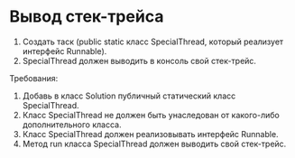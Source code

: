 # Вывод стек-трейса
1. Создать таск (public static класс SpecialThread, который реализует интерфейс Runnable).
2. SpecialThread должен выводить в консоль свой стек-трейс.

Требования:
1. Добавь в класс Solution публичный статический класс SpecialThread.
2. Класс SpecialThread не должен быть унаследован от какого-либо дополнительного класса.
3. Класс SpecialThread должен реализовывать интерфейс Runnable.
4. Метод run класса SpecialThread должен выводить свой стек-трейс.